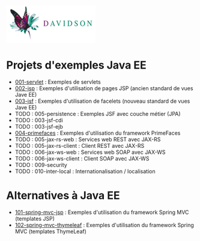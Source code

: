 [![alt text](dav_logo_small.png "Davidson Consulting")](http://www.davidson.fr/)

Projets d'exemples Java EE
==========================

 * [001-servlet](./001-servlet) : Exemples de servlets
 * [002-jsp](./002-jsp) : Exemples d'utilisation de pages JSP (ancien standard de vues Jave EE)
 * [003-jsf](./003-jsf) : Exemples d'utilisation de facelets (nouveau standard de vues Jave EE)
 * TODO : 005-persistence : Exemples JSF avec couche métier (JPA)
 * TODO : 003-jsf-cdi
 * TODO : 003-jsf-ejb
 * [004-primefaces](./004-primefaces) : Exemples d'utilisation du framework PrimeFaces
 * TODO : 005-jax-rs-web : Services web REST avec JAX-RS
 * TODO : 005-jax-rs-client : Client REST avec JAX-RS
 * TODO : 006-jax-ws-web : Services web SOAP avec JAX-WS
 * TODO : 006-jax-ws-client : Client SOAP avec JAX-WS
 * TODO : 009-security
 * TODO : 010-inter-local : Internationalisation / localisation
 
Alternatives à Java EE
======================
 * [101-spring-mvc-jsp](./101-spring-mvc-jsp) : Exemples d'utilisation du framework Spring MVC (templates JSP)
 * [102-spring-mvc-thymeleaf](./102-spring-mvc-thymeleaf) : Exemples d'utilisation du framework Spring MVC (templates ThymeLeaf)
